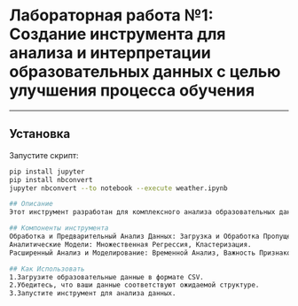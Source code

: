 # Лабораторная работа №1: Создание инструмента для анализа и интерпретации образовательных данных с целью улучшения процесса обучения

---

## Установка

Запустите скрипт:

```bash
pip install jupyter
pip install nbconvert
jupyter nbconvert --to notebook --execute weather.ipynb

## Описание
Этот инструмент разработан для комплексного анализа образовательных данных. Он включает в себя несколько ключевых компонентов, каждый из которых предназначен для изучения различных аспектов данных, таких как производительность студентов, взаимосвязь между различными факторами и группировка студентов по схожим характеристикам.

## Компоненты инструмента
Обработка и Предварительный Анализ Данных: Загрузка и Обработка Пропущенных Значений, Визуализация Данных.
Аналитические Модели: Множественная Регрессия, Кластеризация.
Расширенный Анализ и Моделирование: Временной Анализ, Важность Признаков в Моделировании.

## Как Использовать
1.Загрузите образовательные данные в формате CSV.
2.Убедитесь, что ваши данные соответствуют ожидаемой структуре.
3.Запустите инструмент для анализа данных.


